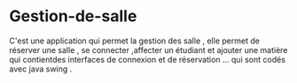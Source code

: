 # Gestion-de-salle
C'est une application qui permet la gestion des salle , elle permet de réserver une salle , se connecter ,affecter un étudiant et ajouter une matière  qui contientdes interfaces
de connexion et de réservation ... qui sont codés avec java swing .

